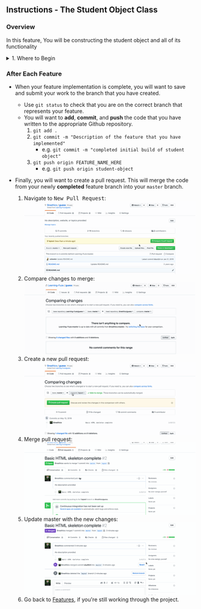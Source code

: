 Instructions - The Student Object Class
--

### Overview

In this feature, You will be constructing the student object and all of its functionality

<details>
<summary>1. Where to Begin </summary>

  - Note the information presented in the included `script.js` file
    - READ THE COMMENTS!!! (excuse the yelling, but reading the documentation will be essential to completing this project, so start off on the right foot!)
  - Now, move on to the `student.js` file
    - Read through the comments in the file
        - familiarize yourself with the structure of the object, the methods it contains, and the data it will receive
    - Now that you are familiar with your environment
        - Begin working in the `getData` method
            - The instructions above the method will describe the functionality
            - When you are complete with this method, move on to the `render` method
        - As with the `getData` method, the instructions above the `render` method will tell you the required functionality
        - To test your work:
            - Run the application
                - Note the errors that are displayed at the bottom of the screen
                - This is the tester display, it will contain information you need to figure out the next piece of functionality that must be completed
            - Also, make sure your dev tools are ALWAYS OPEN (sorry for yelling again, but unless your inspector is open, your aren't developing, your guessing)
                - The above is true, keep the inspector open
            - During your building process:
              - Make sure to clarify instructions if you don't know what you are being asked
              - Remember that you can do it!!!
    - Once you have passed all of the student tests, congratulations, you are ready to move on to the SGT object in the next feature set!




</details>









### After Each Feature

- When your feature implementation is complete, you will want to save and submit your work to the branch that you have created.
  - Use `git status` to check that you are on the correct branch that represents your feature.
  - You will want to **add**, **commit**, and **push** the code that you have written to the appropriate Github repository.
    1. `git add .`
    2. `git commit -m "Description of the feature that you have implemented"`
       - e.g. `git commit -m "completed initial build of student object"`
    3. `git push origin FEATURE_NAME_HERE`
       - e.g. `git push origin student-object`

- Finally, you will want to create a pull request. This will merge the code from your newly **completed** feature branch into your `master` branch.

  1. Navigate to <kbd>New Pull Request</kbd>:
  ![Navigate to pull requests](../post-feature/navigate-to-pull-request.gif)
  2. Compare changes to merge:
  ![Compare changes to merge](../post-feature/compare-changes.gif)
  3. Create a new pull request:
  ![Create new pull request](../post-feature/create-pull-request.gif)
  4. Merge pull request:
  ![Merge pull request](../post-feature/merge-pull-request.gif)
  5. Update master with the new changes:
  ![Update master](../post-feature/pull-new-changes.gif)
  6. Go back to [Features](../../README.md#features), if you're still working through the project.
